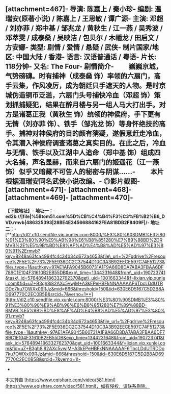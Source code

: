 \[attachment=467\]-
导演: 陈嘉上 / 秦小珍-
编剧: 温瑞安(原著小说) / 陈嘉上 / 王思敏 / 谭广源-
主演: 邓超 / 刘亦菲 / 郑中基 / 邹兆龙 / 黄秋生 / 江一燕 / 吴秀波 / 邓萃雯 / 成泰燊 / 吴映洁 / 包贝尔 / 木幡龙 / 田启文 / 方安娜-
类型: 剧情 / 爱情 / 悬疑 / 武侠-
制片国家/地区: 中国大陆 / 香港-
语言: 汉语普通话 / 粤语-
片长: 118分钟-
又名: The Four-
剧情简介-
　　巍巍京城，气势磅礴。时有捕神（成泰燊 饰）率领的六扇门，高手云集，作风凌厉，成为朝廷只手遮天的人物。是时京城伪造铜币泛滥，六扇门头号捕快冷血（邓超 饰）策划抓捕疑犯，结果在醉月楼与另一组人马大打出手。对方是诸葛正我（黄秋生 饰）统领的神侯府，手下更有无情（刘亦菲 饰）、铁手（邹兆龙 饰）等身怀绝技的高手。捕神对神侯府的目的颇有猜疑，遂假意赶走冷血，令其潜入神侯府调查诸葛之真实目的。在此之后，冷血与无情、铁手以及江湖中人追命（郑中基 饰）组成四大名捕，声名显赫，而来自六扇门的姬遥花（江一燕 饰）似乎又暗藏不可告人的秘密与阴谋……-
　　本片根据温瑞安同名武侠小说改编。-
◎影片截图-
\[attachment=471\]-
\[attachment=468\]-
\[attachment=469\]-
\[attachment=470\]-
-
**【下载地址】**-
**地址一：**-
**ed2k://|file|%5Btom51.com%5D%CB%C4%B4%F3%C3%FB%B2%B6\_DVD.rmvb|486325393|28BE4E34566884162FEA81BDB2F8409F|/-
地址二：**-
[**http://dl2.c10.sendfile.vip.xunlei.com:8000/%E3%80%90SDMB%E3%80%91%E3%80%90%E9%AB%98%E6%B8%851280%E7%89%88BD%2DRMVB%2E%E5%9B%BD%E8%AF%AD%E4%B8%AD%E5%AD%97%E3%80%91%2Ermvb?key=8248a63fca4994fc4c34b34d672a4653&file\_url=%2Fgdrive%2Fresource%2F5E%2F73%2F5E936DC2C37544D10C3A3B92EECE597C74F51273&file\_type=1&authkey=97AE1AFA9045B60731A1F9A66D8DA7ABA3FBAA6DF789C1E104F31610B2EB55DB&exp\_time=1344231648&from\_uid=190723741&task\_id=5764894186332762370&get\_uid=1001663344&f=lixian.vip.xunlei.com&fid=uZ+B3gh8i82AXc5vwjM+A3kEPeHBFkNNAAAAAF6TbcLDdUTRDDo7ku7OWXx09RJz&mid=666&threshold=150&tid=630E6D5167C5D2B8AD697770C2EC0B5B&srcid=7&verno=1**](http://dl2.c10.sendfile.vip.xunlei.com:8000/%E3%80%90SDMB%E3%80%91%E3%80%90%E9%AB%98%E6%B8%851280%E7%89%88BD-RMVB.%E5%9B%BD%E8%AF%AD%E4%B8%AD%E5%AD%97%E3%80%91.rmvb?key=8248a63fca4994fc4c34b34d672a4653&file_url=%2Fgdrive%2Fresource%2F5E%2F73%2F5E936DC2C37544D10C3A3B92EECE597C74F51273&file_type=1&authkey=97AE1AFA9045B60731A1F9A66D8DA7ABA3FBAA6DF789C1E104F31610B2EB55DB&exp_time=1344231648&from_uid=190723741&task_id=5764894186332762370&get_uid=1001663344&f=lixian.vip.xunlei.com&fid=uZ+B3gh8i82AXc5vwjM+A3kEPeHBFkNNAAAAAF6TbcLDdUTRDDo7ku7OWXx09RJz&mid=666&threshold=150&tid=630E6D5167C5D2B8AD697770C2EC0B5B&srcid=7&verno=1)-

-

本文转自 [https://www.eqishare.com/video/581.html](https://www.eqishare.com/video/581.html)，如有侵权，请联系删除。